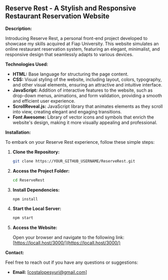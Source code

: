 ## Reserve Rest - A Stylish and Responsive Restaurant Reservation Website

**Description:**

Introducing Reserve Rest, a personal front-end project developed to showcase my skills acquired at Fiap University. This website simulates an online restaurant reservation system, featuring an elegant, minimalist, and responsive design that seamlessly adapts to various devices.

**Technologies Used:**

* **HTML:** Base language for structuring the page content.
* **CSS:** Visual styling of the website, including layout, colors, typography, and other visual elements, ensuring an attractive and intuitive interface.
* **JavaScript:** Addition of interactive features to the website, such as drop-down menus, animations, and form validation, providing a smooth and efficient user experience.
* **ScrollReveal.js:** JavaScript library that animates elements as they scroll into view, creating elegant and engaging transitions.
* **Font Awesome:** Library of vector icons and symbols that enrich the website's design, making it more visually appealing and professional.

**Installation:**

To embark on your Reserve Rest experience, follow these simple steps:

1. **Clone the Repository:**

   ```bash
   git clone https://YOUR_GITHUB_USERNAME/ReserveRest.git
   ```

2. **Access the Project Folder:**

   ```bash
   cd ReserveRest
   ```

3. **Install Dependencies:**

   ```bash
   npm install
   ```

4. **Start the Local Server:**

   ```bash
   npm start
   ```

5. **Access the Website:**

   Open your browser and navigate to the following link: [https://locall.host/3000/](https://locall.host/3000/)

**Contact:**

Feel free to reach out if you have any questions or suggestions:

* **Email:** [costalopesyuri@gmail.com]
